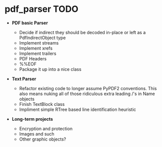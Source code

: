 # pdf_parser TODO

* **PDF basic Parser**
    * Decide if indirect they should be decoded in-place or left as a PdfIndirectObject type
	* Implement streams
    * Implement xrefs
	* Implement trailers
	* PDF Headers
	* %%EOF
    * Package it up into a nice class


* **Text Parser**
	* Refactor existing code to longer assume PyPDF2 conventions.  This also means nuking all of those ridiculous extra leading /'s in Name objects
	* Finish TextBlock class
	* Impliment simple RTree based line identification heuristic

* **Long-term projects**
	* Encryption and protection
	* Images and such
	* Other graphic objects?
